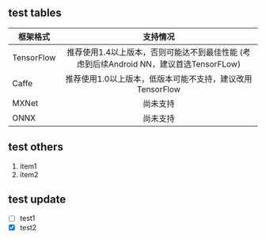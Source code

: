 ## test tables

| 框架格式       | 支持情况 |
| ---------- |:-------:|
| TensorFlow | 推荐使用1.4以上版本，否则可能达不到最佳性能 (考虑到后续Android NN，建议首选TensorFLow) |
| Caffe | 推荐使用1.0以上版本，低版本可能不支持，建议改用TensorFlow |
| MXNet | 尚未支持 |
| ONNX | 尚未支持 |

## test others

1. item1
2. item2

## test update
- [ ] test1
- [x] test2
